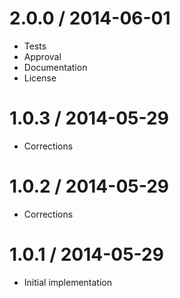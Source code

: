 2.0.0 / 2014-06-01
==================

  * Tests
  * Approval
  * Documentation
  * License

1.0.3 / 2014-05-29 
==================

  * Corrections

1.0.2 / 2014-05-29
==================

  * Corrections

1.0.1 / 2014-05-29
==================

  * Initial implementation

